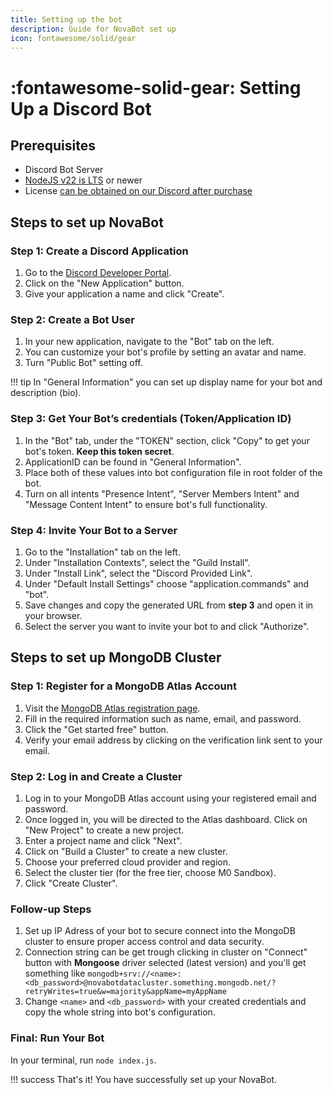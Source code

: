 ```yaml
---
title: Setting up the bot
description: Guide for NovaBot set up
icon: fontawesome/solid/gear
---
```


# :fontawesome-solid-gear: Setting Up a Discord Bot

## **Prerequisites**
* Discord Bot Server
* [NodeJS v22 is LTS](https://nodejs.org/en "Long Term Support") or newer
* License [can be obtained on our Discord after purchase](https://bbb.crafttale.eu)

## **Steps to set up NovaBot**

### Step 1: Create a Discord Application
1. Go to the [Discord Developer Portal](https://discord.com/developers/applications).
2. Click on the "New Application" button.
3. Give your application a name and click "Create".

### Step 2: Create a Bot User
1. In your new application, navigate to the "Bot" tab on the left.
2. You can customize your bot's profile by setting an avatar and name.
3. Turn "Public Bot" setting off.

!!! tip 
    In "General Information" you can set up display name for your bot and description (bio).

### Step 3: Get Your Bot’s credentials (Token/Application ID)
1. In the "Bot" tab, under the "TOKEN" section, click "Copy" to get your bot's token. **Keep this token secret**.
2. ApplicationID can be found in "General Information".
3. Place both of these values into bot configuration file in root folder of the bot.
4. Turn on all intents "Presence Intent", "Server Members Intent" and "Message Content Intent" to ensure bot's full functionality.

### Step 4: Invite Your Bot to a Server
1. Go to the "Installation" tab on the left.
2. Under "Installation Contexts", select the "Guild Install".
3. Under "Install Link", select the "Discord Provided Link".
4. Under "Default Install Settings" choose "application.commands" and "bot".
5. Save changes and copy the generated URL from **step 3** and open it in your browser.
6. Select the server you want to invite your bot to and click "Authorize".

## **Steps to set up MongoDB Cluster**

### Step 1: Register for a MongoDB Atlas Account
1. Visit the [MongoDB Atlas registration page](https://www.mongodb.com/cloud/atlas/register).
2. Fill in the required information such as name, email, and password.
3. Click the "Get started free" button.
4. Verify your email address by clicking on the verification link sent to your email.

### Step 2: Log in and Create a Cluster
1. Log in to your MongoDB Atlas account using your registered email and password.
2. Once logged in, you will be directed to the Atlas dashboard. Click on "New Project" to create a new project.
3. Enter a project name and click "Next".
4. Click on "Build a Cluster" to create a new cluster.
5. Choose your preferred cloud provider and region.
6. Select the cluster tier (for the free tier, choose M0 Sandbox).
7. Click "Create Cluster".

### Follow-up Steps
1. Set up IP Adress of your bot to secure connect into the MongoDB cluster to ensure proper access control and data security.
2. Connection string can be get trough clicking in cluster on "Connect" button with **Mongoose** driver selected (latest version) and you'll get something like `mongodb+srv://<name>:<db_password>@novabotdatacluster.something.mongodb.net/?retryWrites=true&w=majority&appName=myAppName`
3. Change `<name>` and `<db_password>` with your created credentials and copy the whole string into bot's configuration.

### Final: Run Your Bot
In your terminal, run `node index.js`.

!!! success
    That's it! You have successfully set up your NovaBot.